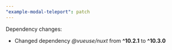 ```yaml
---
"example-modal-teleport": patch
---
```


Dependency changes:

- Changed dependency _@vueuse/nuxt_ from **^10.2.1** to **^10.3.0**
